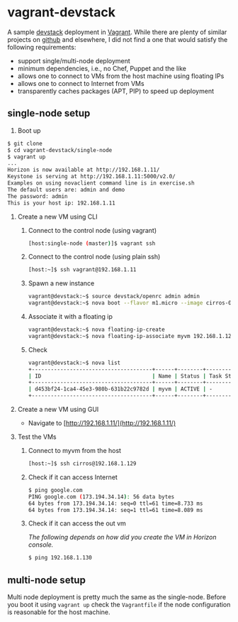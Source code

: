 # vagrant-devstack

A sample [devstack](http://devstack.org) deployment in [Vagrant](http://vagrantup.com).
While there are plenty of similar projects on [github](https://github.com/search?q=vagrant%20devstack) and elsewhere, I did not find a one that would satisfy the following requirements:

- support single/multi-node deployment
- minimum dependencies, i.e., no Chef, Puppet and the like
- allows one to connect to VMs from the host machine using floating IPs
- allows one to connect to Internet from VMs
- transparently caches packages (APT, PIP) to speed up deployment

## single-node setup

1. Boot up

  ```sh
  $ git clone 
  $ cd vagrant-devstack/single-node
  $ vagrant up
  ...
  Horizon is now available at http://192.168.1.11/
  Keystone is serving at http://192.168.1.11:5000/v2.0/
  Examples on using novaclient command line is in exercise.sh
  The default users are: admin and demo
  The password: admin
  This is your host ip: 192.168.1.11
  ```

1. Create a new VM using CLI 
    1. Connect to the control node (using vagrant)
  
        ```sh
        [host:single-node (master)]$ vagrant ssh
        ```

    1. Connect to the control node (using plain ssh)

        ```sh
        [host:~]$ ssh vagrant@192.168.1.11
        ```
  
    1. Spawn a new instance
   
        ```sh
        vagrant@devstack:~$ source devstack/openrc admin admin
        vagrant@devstack:~$ nova boot --flavor m1.micro --image cirros-0.3.2-x86_64-uec --key-name devstack  myvm
        ```
  
    1. Associate it with a floating ip
        
        ```sh
        vagrant@devstack:~$ nova floating-ip-create
        vagrant@devstack:~$ nova floating-ip-associate myvm 192.168.1.129
        ```

    1. Check
        
        ```sh
        vagrant@devstack:~$ nova list
        +--------------------------------------+------+--------+------------+-------------+---------------------------------+
        | ID                                   | Name | Status | Task State | Power State | Networks                        |
        +--------------------------------------+------+--------+------------+-------------+---------------------------------+
        | d453bf24-1ca4-45e3-980b-631b22c9782d | myvm | ACTIVE | -          | Running     | private=10.1.1.2, 192.168.1.129 |
        +--------------------------------------+------+--------+------------+-------------+---------------------------------+
        ```

1. Create a new VM using GUI
   - Navigate to [http://192.168.1.11/](http://192.168.1.11/)

1. Test the VMs

    1. Connect to myvm from the host
  
        ```sh
        [host:~]$ ssh cirros@192.168.1.129
        ```

    1. Check if it can access Internet
   
        ```sh
        $ ping google.com
        PING google.com (173.194.34.14): 56 data bytes
        64 bytes from 173.194.34.14: seq=0 ttl=61 time=8.733 ms
        64 bytes from 173.194.34.14: seq=1 ttl=61 time=8.089 ms
        ```
  
    1. Check if it can access the out vm
  
        _The following depends on how did you create the VM in Horizon console._

        ```sh
        $ ping 192.168.1.130
        ```

## multi-node setup

Multi node deployment is pretty much the same as the single-node.
Before you boot it using `vagrant up` check the `Vagrantfile` if the node configuration is reasonable for the host machine.
